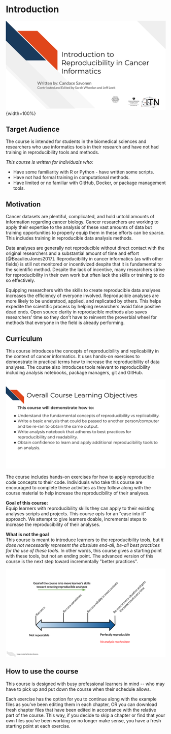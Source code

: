


# Introduction

![](resources/images/01-intro_files/figure-docx//1LMurysUhCjZb7DVF6KS9QmJ5NBjwWVjRn40MS9f2noE_gd422c5de97_0_0.png){width=100%}

## Target Audience  

The course is intended for students in the biomedical sciences and researchers who use informatics tools in their research and have not had training in reproducibility tools and methods.

_This course is written for individuals who:_   

- Have some familiarity with R or Python - have written some scripts.   
- Have not had formal training in computational methods.  
- Have limited or no familiar with GitHub, Docker, or package management tools.

## Motivation

Cancer datasets are plentiful, complicated, and hold untold amounts of information regarding cancer biology. Cancer researchers are working to apply their expertise to the analysis of these vast amounts of data but training opportunities to properly equip them in these efforts can be sparse. This includes training in reproducible data analysis methods.

Data analyses are generally not reproducible without direct contact with the original researchers and a substantial amount of time and effort [@BeaulieuJones2017]. Reproducibility in cancer informatics (as with other fields) is still not monitored or incentivized despite that it is fundamental to the scientific method. Despite the lack of incentive, many researchers strive for reproducibility in their own work but often lack the skills or training to do so effectively.

Equipping researchers with the skills to create reproducible data analyses increases the efficiency of everyone involved. Reproducible analyses are more likely to be understood, applied, and replicated by others. This helps expedite the scientific process by helping researchers avoid false positive dead ends. Open source clarity in reproducible methods also saves researchers' time so they don't have to reinvent the proverbial wheel for methods that everyone in the field is already performing.

## Curriculum  

This course introduces the concepts of reproducibility and replicability in the context of cancer informatics. It uses hands-on exercises to demonstrate in practical terms how to increase the reproducibility of data analyses. The course also introduces tools relevant to reproducibility including analysis notebooks, package managers, git and GitHub.

![](resources/images/01-intro_files/figure-docx//1LMurysUhCjZb7DVF6KS9QmJ5NBjwWVjRn40MS9f2noE_gd422c5de97_0_10.png)

The course includes hands-on exercises for how to apply reproducible code concepts to their code. Individuals who take this course are encouraged to complete these activities as they follow along with the course material to help increase the reproducibility of their analyses.

**Goal of this course:**  
Equip learners with reproducibility skills they can apply to their existing analyses scripts and projects. This course opts for an "ease into it" approach. We attempt to give learners doable, incremental steps to increase the reproducibility of their analyses.

**What is not the goal**  
This course is meant to introduce learners to the reproducibility tools, but _it does not necessarily represent the absolute end-all, be-all best practices for the use of these tools_. In other words, this course gives a starting point with these tools, but not an ending point. The advanced version of this course is the next step toward incrementally "better practices".

![](resources/images/01-intro_files/figure-docx//1LMurysUhCjZb7DVF6KS9QmJ5NBjwWVjRn40MS9f2noE_g1006ff8e7e9_48_3.png)

## How to use the course

This course is designed with busy professional learners in mind -- who may have to pick up and put down the course when their schedule allows.

Each exercise has the option for you to continue along with the example files as you've been editing them in each chapter, OR you can download fresh chapter files that have been edited in accordance with the relative part of the course. This way, if you decide to skip a chapter or find that your own files you've been working on no longer make sense, you have a fresh starting point at each exercise.

